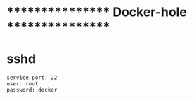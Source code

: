 # ***************     Docker-hole   ***************


# sshd
	service port: 22
	user: root
	password: docker
